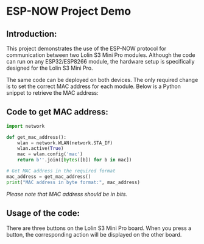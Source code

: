 # ESP-NOW Project Demo

## Introduction:

This project demonstrates the use of the ESP-NOW protocol for communication between two Lolin S3 Mini Pro modules. Although the code can run on any ESP32/ESP8266 module, the hardware setup is specifically designed for the Lolin S3 Mini Pro.

The same code can be deployed on both devices. The only required change is to set the correct MAC address for each module. Below is a Python snippet to retrieve the MAC address:

## Code to get MAC address:
```python
import network

def get_mac_address():
    wlan = network.WLAN(network.STA_IF)
    wlan.active(True)
    mac = wlan.config('mac')
    return b''.join([bytes([b]) for b in mac])

# Get MAC address in the required format
mac_address = get_mac_address()
print("MAC address in byte format:", mac_address)
```

*Please note that MAC address should be in bits.*

## Usage of the code:
There are three buttons on the Lolin S3 Mini Pro board. When you press a button, the corresponding action will be displayed on the other board.






